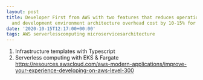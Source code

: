 ```yaml
---
layout: post
title: Developer First from AWS with two features that reduces operation, execution
  and development environment architecture overhead cost by 10-15% for modern apps.
date: '2020-10-15T12:17:00+00:00'
tags: AWS serverlesscomputing microservicesarchitecture
---
```


1. Infrastructure templates with Typescript
2. Serverless computing with EKS & Fargate  
https://resources.awscloud.com/aws-modern-applications/improve-your-experience-developing-on-aws-level-300
